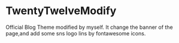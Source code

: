 # TwentyTwelveModify
Official Blog Theme modified by myself.
It change the banner of the page,and add some sns logo lins by fontawesome icons.
